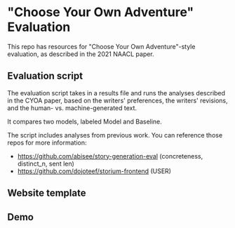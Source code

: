 # "Choose Your Own Adventure" Evaluation
This repo has resources for "Choose Your Own Adventure"-style evaluation, as described in the 2021 NAACL paper.

## Evaluation script
The evaluation script takes in a results file and runs the analyses described in the CYOA paper, based on the writers' preferences, the writers' revisions, and the human- vs. machine-generated text.

It compares two models, labeled Model and Baseline.

The script includes analyses from previous work. You can reference those repos for more information:

- https://github.com/abisee/story-generation-eval (concreteness, distinct_n, sent len)
- https://github.com/dojoteef/storium-frontend (USER)


## Website template

## Demo
